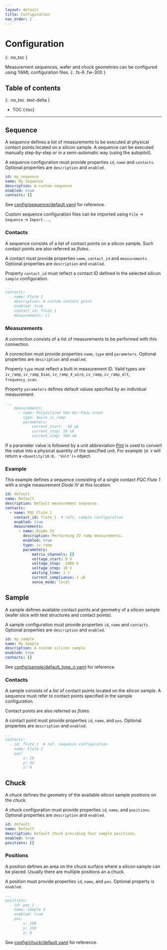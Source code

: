 ```yaml
---
layout: default
title: Configuration
nav_order: 2
---
```


# Configuration
{: .no_toc }

Measurement sequences, wafer and chuck geometries can be configured using YAML configuration files.
{: .fs-6 .fw-300 }

## Table of contents
{: .no_toc .text-delta }

* TOC
{:toc}

---

## Sequence

A sequence defines a list of measurements to be executed at physical contact points located on a silicon sample. A sequence can be executed manually step-by-step or in a semi-automatic way (using the autopilot).

A sequence configuration must provide properties `id`, `name` and `contacts`. Optional properties are `description` and `enabled`.

```yaml
id: my_sequence
name: My Sequence
description: A custom sequence
enabled: true
contacts: []
```

See [config/sequence/default.yaml](https://github.com/hephy-dd/comet-pqc/blob/master/comet_pqc/config/sequence/default.yaml) for reference.

Custom sequence configuration files can be imported using `File` &rarr; `Sequence` &rarr; `Import...`.

### Contacts

A sequence consists of a list of contact points on a silicon sample. Such contact points are also referred as _flutes_.

A contact must provide properties `name`, `contact_id` and `measurements`. Optional properties are `description` and `enabled`.

Property `contact_id` must reflect a contact ID defined in the selected silicon `sample` configuration.

```yaml
...
contacts:
  - name: Flute 1
    description: A custom contact point
    enabled: true
    contact_id: flute_1
    measurements: []
```

### Measurements

A connection consists of a list of measurements to be performed with this connection.

A connection must provide properties `name`, `type` and `parameters`. Optional properties are `description` and `enabled`.

Property `type` must reflect a built in measurement ID. Valid types are `iv_ramp`, `iv_ramp_bias`, `iv_ramp_4_wire`, `cv_ramp`, `cv_ramp_alt`, `frequency_scan`.

Property `parameters` defines default values specified by an individual measurement.

```yaml
...
    measurements:
      - name: Polysilicon Van-der-Pauw cross
        type: 4wire_iv_ramp
        parameters:
            current_start: -10 uA
            current_stop: 10 uA
            current_step: 500 nA
```

If a parameter value is followed by a unit abbreviation [Pint](https://pint.readthedocs.io/en/latest/) is used to convert the
value into a physical quantity of the specified unit. For example `10 V` will return a `<Quantity(10.0, 'Volt')>` object.

### Example

This example defines a sequence consisting of a single contact _PQC Flute 1_ with a single measurement _Diode IV_ at this location.

```yaml
id: default
name: Default
description: Default measurement sequence.
contacts:
  - name: PQC Flute 1
    contact_id: flute_1  # refs. sample configuration
    enabled: true
    measurements:
      - name: Diode IV
        description: Performing IV ramp measurements.
        enabled: true
        type: iv_ramp
        parameters:
            matrix_channels: []
            voltage_start: 0 V
            voltage_stop: -1000 V
            voltage_step: 10 V
            waiting_time: 1 s
            current_compliance: 1 uA
            sense_mode: local
```

## Sample

A sample defines available contact points and geometry of a silicon sample (wafer slice with test structures and contact points).

A sample configuration must provide properties `id`, `name` and `contacts`. Optional properties are `description` and `enabled`.

```yaml
id: my_sample
name: My Sample
description: A custom silicon sample
enabled: true
contacts: []
```

See [config/sample/default_hme_n.yaml](https://github.com/hephy-dd/comet-pqc/blob/master/comet_pqc/config/sample/default_hmw_n.yaml) for reference.

### Contacts

A sample consists of a list of contact points located on the silicon sample. A sequence must refer to contact points specified in the sample configuration.

Contact points are also referred as _flutes_.

A contact point must provide properties `id`, `name`, and `pos`. Optional properties are `description` and `enabled`.

```yaml
...
contacts:
  - id: flute_1  # ref. sequence configuration
    name: Flute 1
    pos:
        x: 29
        y: 34
        z: 0
```

## Chuck

A chuck defines the geometry of the available silicon sample positions on the chuck.

A chuck configuration must provide properties `id`, `name`, and `positions`. Optional properties are `description` and `enabled`.

```yaml
id: default
name: Default
description: Default chuck providing four sample positions.
enabled: true
positions: []
```

### Positions

A position defines an area on the chuck surface where a silicon sample can be placed. Usually there are multiple positions an a chuck.

A position must provide properties `id`, `name`, and `pos`. Optional property is `enabled`.

```yaml
...
positions:
  - id: pos_1
    name: Sample 1
    enabled: true
    pos:
        x: 100
        y: 250
        z: 0
```

See [config/chuck/default.yaml](https://github.com/hephy-dd/comet-pqc/blob/master/comet_pqc/config/chuck/default.yaml) for reference.
